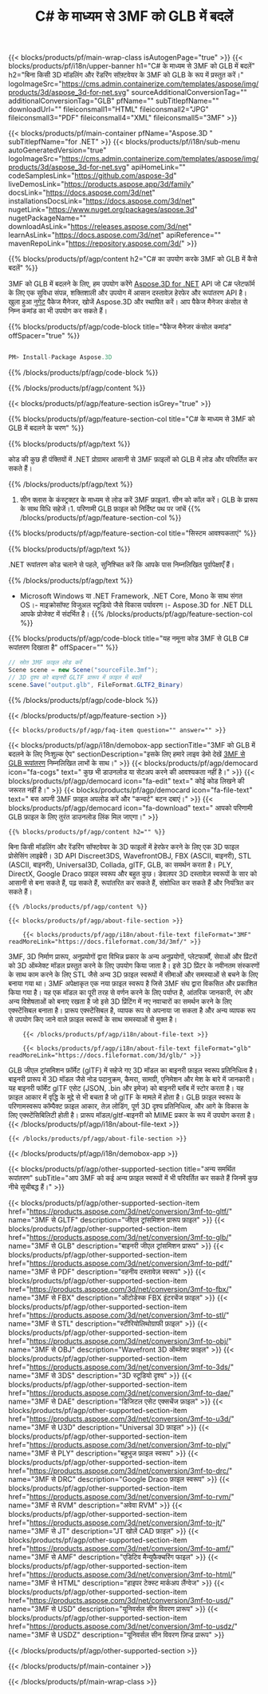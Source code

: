 ﻿---
title: C# के माध्यम से 3MF को GLB में बदलें 
weight: 530
url: /hi/net/conversion/3mf-to-glb/ 
description: 3MF से GLB C# रूपांतरण के लिए नमूना कोड। बैच 3MF फ़ाइलों के लिए GLB VB.NET, Asp.NET या किसी .NET आधारित एप्लिकेशन में रूपांतरण के लिए API उदाहरण कोड का उपयोग करें।
---
{{< blocks/products/pf/main-wrap-class isAutogenPage="true" >}}
{{< blocks/products/pf/i18n/upper-banner h1="C# के माध्यम से 3MF को GLB में बदलें" h2="बिना किसी 3D मॉडलिंग और रेंडरिंग सॉफ़्टवेयर के 3MF को GLB के रूप में प्रस्तुत करें।" logoImageSrc="https://cms.admin.containerize.com/templates/aspose/img/products/3d/aspose_3d-for-net.svg" sourceAdditionalConversionTag="" additionalConversionTag="GLB" pfName="" subTitlepfName="" downloadUrl="" fileiconsmall1="HTML" fileiconsmall2="JPG" fileiconsmall3="PDF" fileiconsmall4="XML" fileiconsmall5="3MF" >}}

{{< blocks/products/pf/main-container pfName="Aspose.3D " subTitlepfName="for .NET" >}}
{{< blocks/products/pf/i18n/sub-menu autoGeneratedVersion="true" logoImageSrc="https://cms.admin.containerize.com/templates/aspose/img/products/3d/aspose_3d-for-net.svg" apiHomeLink="" codeSamplesLink="https://github.com/aspose-3d" liveDemosLink="https://products.aspose.app/3d/family" docsLink="https://docs.aspose.com/3d/net" installationsDocsLink="https://docs.aspose.com/3d/net" nugetLink="https://www.nuget.org/packages/aspose.3d" nugetPackageName="" downloadAsLink="https://releases.aspose.com/3d/net" learnAsLink="https://docs.aspose.com/3d/net" apiReference="" mavenRepoLink="https://repository.aspose.com/3d/" >}}

{{% blocks/products/pf/agp/content h2="C# का उपयोग करके 3MF को GLB में कैसे बदलें" %}}

 3MF को GLB में बदलने के लिए, हम उपयोग करेंगे
 [Aspose.3D for .NET](https://products.aspose.com/3d/net) 
 API जो C# प्लेटफॉर्म के लिए एक सुविधा संपन्न, शक्तिशाली और उपयोग में आसान दस्तावेज़ हेरफेर और रूपांतरण API है। खुला हुआ
 [नुगेट](https://www.nuget.org/packages/aspose.3d) 
 पैकेज मैनेजर, खोजें
 Aspose.3D 
 और स्थापित करें। आप पैकेज मैनेजर कंसोल से निम्न कमांड का भी उपयोग कर सकते हैं।

{{% blocks/products/pf/agp/code-block title="पैकेज मैनेजर कंसोल कमांड" offSpacer="true" %}}

```cs

PM> Install-Package Aspose.3D


```

{{% /blocks/products/pf/agp/code-block %}}

{{% /blocks/products/pf/agp/content %}}

{{< blocks/products/pf/agp/feature-section isGrey="true" >}}

{{% blocks/products/pf/agp/feature-section-col title="C# के माध्यम से 3MF को GLB में बदलने के चरण" %}}

{{% blocks/products/pf/agp/text %}}

 कोड की कुछ ही पंक्तियों में .NET प्रोग्रामर आसानी से 3MF फ़ाइलों को GLB में लोड और परिवर्तित कर सकते हैं।

{{% /blocks/products/pf/agp/text %}}

1. सीन क्लास के कंस्ट्रक्टर के माध्यम से लोड करें 3MF फ़ाइल1. सीन को कॉल करें। GLB के प्रारूप के साथ विधि सहेजें।1. परिणामी GLB फ़ाइल को निर्दिष्ट पथ पर जांचें
{{% /blocks/products/pf/agp/feature-section-col %}}

{{% blocks/products/pf/agp/feature-section-col title="सिस्टम आवश्यकताएं" %}}

{{% blocks/products/pf/agp/text %}}

 .NET रूपांतरण कोड चलाने से पहले, सुनिश्चित करें कि आपके पास निम्नलिखित पूर्वापेक्षाएँ हैं।

{{% /blocks/products/pf/agp/text %}}

- Microsoft Windows या .NET Framework, .NET Core, Mono के साथ संगत OS।- माइक्रोसॉफ्ट विजुअल स्टूडियो जैसे विकास पर्यावरण।- Aspose.3D for .NET DLL आपके प्रोजेक्ट में संदर्भित है।
{{% /blocks/products/pf/agp/feature-section-col %}}

{{% blocks/products/pf/agp/code-block title="यह नमूना कोड 3MF से GLB C# रूपांतरण दिखाता है" offSpacer="" %}}

```cs
// स्रोत 3MF फ़ाइल लोड करें
Scene scene = new Scene("sourceFile.3mf");
// 3D दृश्य को बाइनरी GLTF प्रारूप में फ़ाइल में बदलें
scene.Save("output.glb", FileFormat.GLTF2_Binary)

```

{{% /blocks/products/pf/agp/code-block %}}

{{< /blocks/products/pf/agp/feature-section >}}

    {{< blocks/products/pf/agp/faq-item question="" answer="" >}}
 

<!-- aboutfile Starts -->

{{< blocks/products/pf/agp/i18n/demobox-app sectionTitle="3MF को GLB में बदलने के लिए निःशुल्क ऐप" sectionDescription="इसके लिए हमारे लाइव डेमो देखें [3MF से GLB रूपांतरण](https://products.aspose.app/3d/conversion/3mf-to-glb) निम्नलिखित लाभों के साथ।" >}}
        {{< blocks/products/pf/agp/democard icon="fa-cogs" text=" कुछ भी डाउनलोड या सेटअप करने की आवश्यकता नहीं है।" >}}
        {{< blocks/products/pf/agp/democard icon="fa-edit" text=" कोई कोड लिखने की जरूरत नहीं है।" >}}
        {{< blocks/products/pf/agp/democard icon="fa-file-text" text=" बस अपनी 3MF फ़ाइल अपलोड करें और \"कन्वर्ट\" बटन दबाएं।" >}}
        {{< blocks/products/pf/agp/democard icon="fa-download" text=" आपको परिणामी GLB फ़ाइल के लिए तुरंत डाउनलोड लिंक मिल जाएगा।" >}}

    {{% blocks/products/pf/agp/content h2="" %}}

 बिना किसी मॉडलिंग और रेंडरिंग सॉफ्टवेयर के 3D फाइलों में हेरफेर करने के लिए एक 3D फाइल प्रोसेसिंग लाइब्रेरी। 3D API Discreet3DS, WavefrontOBJ, FBX (ASCII, बाइनरी), STL (ASCII, बाइनरी), Universal3D, Collada, glTF, GLB, का समर्थन करता है। PLY, DirectX, Google Draco फ़ाइल स्वरूप और बहुत कुछ। डेवलपर 3D दस्तावेज़ स्वरूपों के सार को आसानी से बना सकते हैं, पढ़ सकते हैं, रूपांतरित कर सकते हैं, संशोधित कर सकते हैं और नियंत्रित कर सकते हैं।



    {{% /blocks/products/pf/agp/content %}}

    {{< blocks/products/pf/agp/about-file-section >}}

        {{< blocks/products/pf/agp/i18n/about-file-text fileFormat="3MF" readMoreLink="https://docs.fileformat.com/3d/3mf/" >}}
3MF, 3D निर्माण प्रारूप, अनुप्रयोगों द्वारा विभिन्न प्रकार के अन्य अनुप्रयोगों, प्लेटफार्मों, सेवाओं और प्रिंटरों को 3D ऑब्जेक्ट मॉडल प्रस्तुत करने के लिए उपयोग किया जाता है। इसे 3D प्रिंटर के नवीनतम संस्करणों के साथ काम करने के लिए STL जैसे अन्य 3D फ़ाइल स्वरूपों में सीमाओं और समस्याओं से बचने के लिए बनाया गया था। 3MF अपेक्षाकृत एक नया फ़ाइल स्वरूप है जिसे 3MF संघ द्वारा विकसित और प्रकाशित किया गया है। यह एक मॉडल का पूरी तरह से वर्णन करने के लिए पर्याप्त है, आंतरिक जानकारी, रंग और अन्य विशेषताओं को बनाए रखता है जो इसे 3D प्रिंटिंग में नए नवाचारों का समर्थन करने के लिए एक्स्टेंसिबल बनाता है। प्रारूप एक्स्टेंसिबल है, व्यापक रूप से अपनाया जा सकता है और अन्य व्यापक रूप से उपयोग किए जाने वाले फ़ाइल स्वरूपों के साथ समस्याओं से मुक्त है।

        {{< /blocks/products/pf/agp/i18n/about-file-text >}}

        {{< blocks/products/pf/agp/i18n/about-file-text fileFormat="glb" readMoreLink="https://docs.fileformat.com/3d/glb/" >}}
GLB जीएल ट्रांसमिशन फ़ॉर्मेट (glTF) में सहेजे गए 3D मॉडल का बाइनरी फ़ाइल स्वरूप प्रतिनिधित्व है। बाइनरी प्रारूप में 3D मॉडल जैसे नोड पदानुक्रम, कैमरा, सामग्री, एनिमेशन और मेश के बारे में जानकारी। यह बाइनरी फॉर्मेट glTF एसेट (JSON, .bin और इमेज) को बाइनरी ब्लॉब में स्टोर करता है। यह फ़ाइल आकार में वृद्धि के मुद्दे से भी बचता है जो glTF के मामले में होता है। GLB फ़ाइल स्वरूप के परिणामस्वरूप कॉम्पैक्ट फ़ाइल आकार, तेज़ लोडिंग, पूर्ण 3D दृश्य प्रतिनिधित्व, और आगे के विकास के लिए एक्स्टेंसिबिलिटी होती है। प्रारूप मॉडल/gltf-बाइनरी को MIME प्रकार के रूप में उपयोग करता है।
        {{< /blocks/products/pf/agp/i18n/about-file-text >}}

    {{< /blocks/products/pf/agp/about-file-section >}}

{{< /blocks/products/pf/agp/i18n/demobox-app >}}

<!-- aboutfile Ends -->

{{< blocks/products/pf/agp/other-supported-section title="अन्य समर्थित रूपांतरण" subTitle="आप 3MF को कई अन्य फ़ाइल स्वरूपों में भी परिवर्तित कर सकते हैं जिनमें कुछ नीचे सूचीबद्ध हैं।" >}}

{{< blocks/products/pf/agp/other-supported-section-item href="https://products.aspose.com/3d/net/conversion/3mf-to-gltf/" name="3MF से GLTF" description="जीएल ट्रांसमिशन प्रारूप फ़ाइल" >}}
{{< blocks/products/pf/agp/other-supported-section-item href="https://products.aspose.com/3d/net/conversion/3mf-to-glb/" name="3MF से GLB" description="बाइनरी जीएल ट्रांसमिशन प्रारूप" >}}
{{< blocks/products/pf/agp/other-supported-section-item href="https://products.aspose.com/3d/net/conversion/3mf-to-pdf/" name="3MF से PDF" description="वहनीय दस्तावेज़ स्वरूप" >}}
{{< blocks/products/pf/agp/other-supported-section-item href="https://products.aspose.com/3d/net/conversion/3mf-to-fbx/" name="3MF से FBX" description="ऑटोडेस्क FBX इंटरचेंज फ़ाइल" >}}
{{< blocks/products/pf/agp/other-supported-section-item href="https://products.aspose.com/3d/net/conversion/3mf-to-stl/" name="3MF से STL" description="स्टीरियोलिथोग्राफी फ़ाइल" >}}
{{< blocks/products/pf/agp/other-supported-section-item href="https://products.aspose.com/3d/net/conversion/3mf-to-obj/" name="3MF से OBJ" description="Wavefront 3D ऑब्जेक्ट फ़ाइल" >}}
{{< blocks/products/pf/agp/other-supported-section-item href="https://products.aspose.com/3d/net/conversion/3mf-to-3ds/" name="3MF से 3DS" description="3D स्टूडियो दृश्य" >}}
{{< blocks/products/pf/agp/other-supported-section-item href="https://products.aspose.com/3d/net/conversion/3mf-to-dae/" name="3MF से DAE" description="डिजिटल एसेट एक्सचेंज फ़ाइल" >}}
{{< blocks/products/pf/agp/other-supported-section-item href="https://products.aspose.com/3d/net/conversion/3mf-to-u3d/" name="3MF से U3D" description="Universal 3D फ़ाइल" >}}
{{< blocks/products/pf/agp/other-supported-section-item href="https://products.aspose.com/3d/net/conversion/3mf-to-ply/" name="3MF से PLY" description="बहुभुज फ़ाइल स्वरूप" >}}
{{< blocks/products/pf/agp/other-supported-section-item href="https://products.aspose.com/3d/net/conversion/3mf-to-drc/" name="3MF से DRC" description="Google Draco फ़ाइल स्वरूप" >}}
{{< blocks/products/pf/agp/other-supported-section-item href="https://products.aspose.com/3d/net/conversion/3mf-to-rvm/" name="3MF से RVM" description="अवेवा RVM" >}}
{{< blocks/products/pf/agp/other-supported-section-item href="https://products.aspose.com/3d/net/conversion/3mf-to-jt/" name="3MF से JT" description="JT खोलें CAD फ़ाइल" >}}
{{< blocks/products/pf/agp/other-supported-section-item href="https://products.aspose.com/3d/net/conversion/3mf-to-amf/" name="3MF से AMF" description="एडिटिव मैन्युफैक्चरिंग फाइल" >}}
{{< blocks/products/pf/agp/other-supported-section-item href="https://products.aspose.com/3d/net/conversion/3mf-to-html/" name="3MF से HTML" description="हाइपर टेक्स्ट मार्कअप लैंग्वेज" >}}
{{< blocks/products/pf/agp/other-supported-section-item href="https://products.aspose.com/3d/net/conversion/3mf-to-usd/" name="3MF से USD" description="यूनिवर्सल सीन विवरण प्रारूप" >}}
{{< blocks/products/pf/agp/other-supported-section-item href="https://products.aspose.com/3d/net/conversion/3mf-to-usdz/" name="3MF से USDZ" description="यूनिवर्सल सीन विवरण ज़िप्ड प्रारूप" >}}

{{< /blocks/products/pf/agp/other-supported-section >}}

{{< /blocks/products/pf/main-container >}}
    
{{< /blocks/products/pf/main-wrap-class >}}

